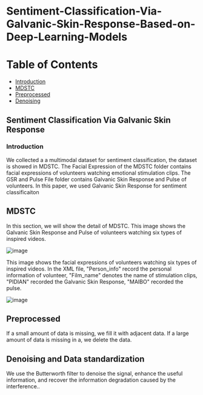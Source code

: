 # Sentiment-Classification-Via-Galvanic-Skin-Response-Based-on-Deep-Learning-Models 

# Table of Contents  

- [Introduction](#intro1)
- [MDSTC](#mdstc2)
- [Preprocessed](#PROCESS3)
- [Denoising](#denoising4)

<a name="intro1"></a>
## Sentiment Classification Via Galvanic Skin Response ##
### Introduction
We collected a a multimodal dataset for sentiment classification, the dataset is showed in MDSTC. The Facial Expression of the MDSTC folder contains facial expressions of volunteers watching emotional stimulation clips. The GSR and Pulse File folder contains Galvanic Skin Response and Pulse of volunteers. In this paper, we used Galvanic Skin Response for sentiment classificaiton


<a name="mdstc2"></a>
## MDSTC ##
In this section, we will show the detail of MDSTC.
This image shows the Galvanic Skin Response and Pulse of volunteers watching six types of inspired videos.

![image](https://github.com/HTDPNJ/Sentiment-Classification-Via-Galvanic-Skin-Response-Based-on-Deep-Learning-Models/blob/master/Pic/git.png)

This image shows the facial expressions of volunteers watching six types of inspired videos. In the XML file, "Person_info" record the personal information of volunteer, "Film_name" denotes the name of stimulation clips, "PIDIAN" recorded the Galvanic Skin Response, "MAIBO" recorded the pulse.

![image](https://github.com/HTDPNJ/Sentiment-Classification-Via-Galvanic-Skin-Response-Based-on-Deep-Learning-Models/blob/master/Pic/xml.png)

<a name="PROCESS3"></a>
## Preprocessed ##
If a small amount of data is missing, we fill it with adjacent data. If a large amount of data is missing in a, we delete the data.


<a name="denoising4"></a>
## Denoising and Data standardization ##
We use the Butterworth filter to denoise the signal, enhance the
useful information, and recover the information degradation
caused by the interference..
